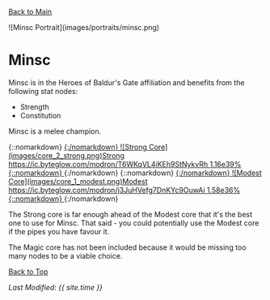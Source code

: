 [Back to Main](index.md)

<span id="minsc">
![Minsc Portrait](images/portraits/minsc.png)
</span>

# Minsc

Minsc is in the Heroes of Baldur's Gate affiliation and benefits from the following stat nodes:

* Strength
* Constitution

Minsc is a melee champion.

<span class="modronColumn">
{::nomarkdown}
    <a href="https://ic.byteglow.com/modron/T6WKqVL4iKEh9StNykvRh">
{:/nomarkdown}
    <span class="modronRow">
        <span class="modronIconFull">
            ![Strong Core](images/core_2_strong.png)Strong
        </span>
        <span class="modronLink">
            https://ic.byteglow.com/modron/T6WKqVL4iKEh9StNykvRh
        </span>
        <span class="modronDamage">
            1.16e39%
        </span>
    </span>
{::nomarkdown}
    </a>
{:/nomarkdown}
{::nomarkdown}
    <a href="https://ic.byteglow.com/modron/j3JuHVefg7DnKYc9OuwAi">
{:/nomarkdown}
    <span class="modronRow">
        <span class="modronIconFull">
            ![Modest Core](images/core_1_modest.png)Modest
        </span>
        <span class="modronLink">
            https://ic.byteglow.com/modron/j3JuHVefg7DnKYc9OuwAi
        </span>
        <span class="modronDamage">
            1.58e36%
        </span>
    </span>
{::nomarkdown}
    </a>
{:/nomarkdown}
</span>

The Strong core is far enough ahead of the Modest core that it's the best one to use for Minsc. That said - you could potentially use the Modest core if the pipes you have favour it.

The Magic core has not been included because it would be missing too many nodes to be a viable choice.

[Back to Top](#top)

*Last Modified: {{ site.time }}*